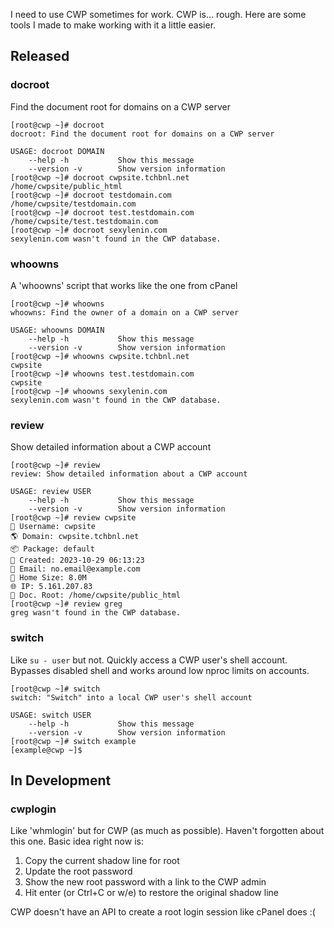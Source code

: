 I need to use CWP sometimes for work. CWP is... rough. Here are some tools I made to make working with it a little easier.

## Released
### docroot
Find the document root for domains on a CWP server

```
[root@cwp ~]# docroot
docroot: Find the document root for domains on a CWP server

USAGE: docroot DOMAIN
    --help -h           Show this message
    --version -v        Show version information
[root@cwp ~]# docroot cwpsite.tchbnl.net
/home/cwpsite/public_html
[root@cwp ~]# docroot testdomain.com
/home/cwpsite/testdomain.com
[root@cwp ~]# docroot test.testdomain.com
/home/cwpsite/test.testdomain.com
[root@cwp ~]# docroot sexylenin.com
sexylenin.com wasn't found in the CWP database.
```

### whoowns
A 'whoowns' script that works like the one from cPanel

```
[root@cwp ~]# whoowns
whoowns: Find the owner of a domain on a CWP server

USAGE: whoowns DOMAIN
    --help -h           Show this message
    --version -v        Show version information
[root@cwp ~]# whoowns cwpsite.tchbnl.net
cwpsite
[root@cwp ~]# whoowns test.testdomain.com
cwpsite
[root@cwp ~]# whoowns sexylenin.com
sexylenin.com wasn't found in the CWP database.
```

### review
Show detailed information about a CWP account

```
[root@cwp ~]# review
review: Show detailed information about a CWP account

USAGE: review USER
    --help -h           Show this message
    --version -v        Show version information
[root@cwp ~]# review cwpsite
🧔 Username: cwpsite
🌎 Domain: cwpsite.tchbnl.net
📦 Package: default
📅 Created: 2023-10-29 06:13:23
📧 Email: no.email@example.com
💾 Home Size: 8.0M
🌐 IP: 5.161.207.83
📂 Doc. Root: /home/cwpsite/public_html
[root@cwp ~]# review greg
greg wasn't found in the CWP database.
```

### switch
Like `su - user` but not. Quickly access a CWP user's shell account. Bypasses disabled shell and works around low nproc limits on accounts.

```
[root@cwp ~]# switch
switch: "Switch" into a local CWP user's shell account

USAGE: switch USER
    --help -h           Show this message
    --version -v        Show version information
[root@cwp ~]# switch example
[example@cwp ~]$
```

## In Development
### cwplogin
Like 'whmlogin' but for CWP (as much as possible). Haven't forgotten about this one. Basic idea right now is:

1. Copy the current shadow line for root
2. Update the root password
3. Show the new root password with a link to the CWP admin
4. Hit enter (or Ctrl+C or w/e) to restore the original shadow line

CWP doesn't have an API to create a root login session like cPanel does :(
